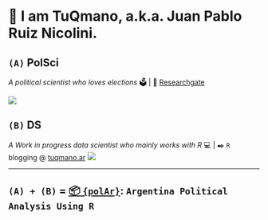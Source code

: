 #  👋 I am TuQmano, a.k.a. Juan Pablo Ruiz Nicolini. 

## `(A)` PolSci

*A political scientist who loves elections* 🗳️ | 🔗 [Researchgate](https://www.researchgate.net/profile/Juan-Ruiz-Nicolini) 


![](https://www.researchgate.net/profile/Juan_Ruiz_Nicolini/publication/322663247/figure/fig1/AS:586008689127424@1516726767313/Figura-1-Analisis-de-doble-diferencia-Impacto-de-un-nuevo-sistema-de-votacion-en-la_W640.jpg")

## `(B)` DS

*A Work in progress data scientist who mainly works with R* 💻 | ✒️ `R` blogging @ [tuqmano.ar](http://www.tuqmano.ar/)
![](https://github.com/TuQmano/votemapARG/raw/main/animacion.gif")

---

## `(A) + (B)` = [📦 `{polAr}`](https://github.com/politicaargentina/): `Argentina Political Analysis Using R`






